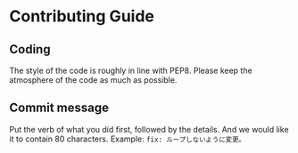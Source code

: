 # Contributing Guide
## Coding
The style of the code is roughly in line with PEP8. Please keep the atmosphere of the code as much as possible.
## Commit message
Put the verb of what you did first, followed by the details.
And we would like it to contain 80 characters.
Example: `fix: ループしないように変更。`